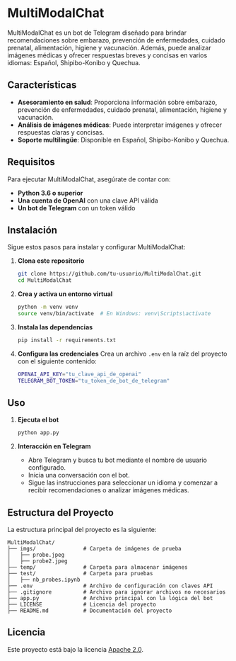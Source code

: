 # MultiModalChat

MultiModalChat es un bot de Telegram diseñado para brindar recomendaciones sobre embarazo, prevención de enfermedades, cuidado prenatal, alimentación, higiene y vacunación. Además, puede analizar imágenes médicas y ofrecer respuestas breves y concisas en varios idiomas: Español, Shipibo-Konibo y Quechua.

## Características

- **Asesoramiento en salud**: Proporciona información sobre embarazo, prevención de enfermedades, cuidado prenatal, alimentación, higiene y vacunación.
- **Análisis de imágenes médicas**: Puede interpretar imágenes y ofrecer respuestas claras y concisas.
- **Soporte multilingüe**: Disponible en Español, Shipibo-Konibo y Quechua.

## Requisitos

Para ejecutar MultiModalChat, asegúrate de contar con:
- **Python 3.6 o superior**
- **Una cuenta de OpenAI** con una clave API válida
- **Un bot de Telegram** con un token válido

## Instalación

Sigue estos pasos para instalar y configurar MultiModalChat:

1. **Clona este repositorio**
   ```sh
   git clone https://github.com/tu-usuario/MultiModalChat.git
   cd MultiModalChat
   ```

2. **Crea y activa un entorno virtual**
   ```sh
   python -m venv venv
   source venv/bin/activate  # En Windows: venv\Scripts\activate
   ```

3. **Instala las dependencias**
   ```sh
   pip install -r requirements.txt
   ```

4. **Configura las credenciales**
   Crea un archivo `.env` en la raíz del proyecto con el siguiente contenido:
   ```sh
   OPENAI_API_KEY="tu_clave_api_de_openai"
   TELEGRAM_BOT_TOKEN="tu_token_de_bot_de_telegram"
   ```

## Uso

1. **Ejecuta el bot**
   ```sh
   python app.py
   ```

2. **Interacción en Telegram**
   - Abre Telegram y busca tu bot mediante el nombre de usuario configurado.
   - Inicia una conversación con el bot.
   - Sigue las instrucciones para seleccionar un idioma y comenzar a recibir recomendaciones o analizar imágenes médicas.

## Estructura del Proyecto

La estructura principal del proyecto es la siguiente:

```
MultiModalChat/
├── imgs/               # Carpeta de imágenes de prueba
│   ├── probe.jpeg
│   ├── probe2.jpeg
├── temp/               # Carpeta para almacenar imágenes
├── test/               # Carpeta para pruebas
│   ├── nb_probes.ipynb
├── .env                # Archivo de configuración con claves API
├── .gitignore          # Archivo para ignorar archivos no necesarios
├── app.py              # Archivo principal con la lógica del bot
├── LICENSE             # Licencia del proyecto
├── README.md           # Documentación del proyecto
```

## Licencia
Este proyecto está bajo la licencia [Apache 2.0](LICENSE).

